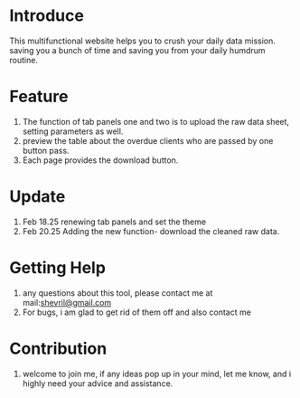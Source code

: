 # Introduce 
This multifunctional website helps you to crush your daily data mission. saving you a bunch of time and saving you from your daily humdrum routine.

# Feature
1. The function of tab panels one and two is to upload the raw data sheet, setting parameters as well.
2. preview the table about the overdue clients who are passed by one button pass.
3. Each page provides the download button.


# Update

1. Feb 18.25 renewing tab panels and set the theme 
2. Feb 20.25 Adding the new function- download the cleaned raw data.

# Getting Help

1. any questions about this tool, please contact me at mail:shevril@gmail.com
2. For bugs, i am glad to get rid of them off and also contact me

# Contribution

1. welcome to join me, if any ideas pop up in your mind, let me know, and i highly need your advice and assistance.
